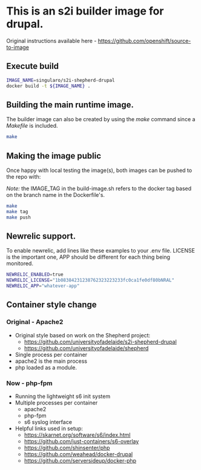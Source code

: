
# This is an s2i builder image for drupal.

Original instructions available here - https://github.com/openshift/source-to-image

## Execute build
```bash
IMAGE_NAME=singularo/s2i-shepherd-drupal
docker build -t ${IMAGE_NAME} .
```

## Building the main runtime image.
The builder image can also be created by using the *make* command since a *Makefile* is included.
```bash
make
```

## Making the image public
Once happy with local testing the image(s), both images can be pushed to the repo with:

*Note:* the IMAGE_TAG in the build-image.sh refers to the docker tag based on the branch name in the Dockerfile's.


```bash
make
make tag
make push
```

## Newrelic support.
To enable newrelic, add lines like these examples to your .env file. LICENSE is the important one, APP should
be different for each thing being monitored.
```bash
NEWRELIC_ENABLED=true
NEWRELIC_LICENSE="1b08384231238762323223233fc0ca1fe0df80bNRAL"
NEWRELIC_APP="whatever-app"
```

## Container style change

### Original - Apache2
* Original style based on work on the Shepherd project:
    * https://github.com/universityofadelaide/s2i-shepherd-drupal
    * https://github.com/universityofadelaide/shepherd
* Single process per container
* apache2 is the main process
* php loaded as a module.

### Now - php-fpm
* Running the lightweight s6 init system
* Multiple processes per container
    * apache2
    * php-fpm
    * s6 syslog interface
* Helpful links used in setup:
    * https://skarnet.org/software/s6/index.html
    * https://github.com/just-containers/s6-overlay
    * https://github.com/shinsenter/php
    * https://github.com/weahead/docker-drupal
    * https://github.com/serversideup/docker-php
